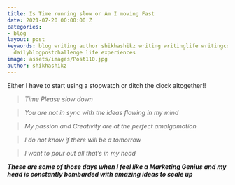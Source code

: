```yaml
---
title: Is Time running slow or Am I moving Fast
date: 2021-07-20 00:00:00 Z
categories:
- blog
layout: post
keywords: blog writing author shikhashikz writing writinglife writingcommunity dailyblogpost
  dailyblogpostchallenge life experiences
image: assets/images/Post110.jpg
author: shikhashikz
---
```


Either I have to start using a stopwatch or ditch the clock altogether!!

>*Time Please slow down*
>

>*You are not in sync with the ideas flowing in my mind*
>

>*My passion and Creativity are at the perfect amalgamation*
>

>*I do not know if there will be a tomorrow*
>

>*I want to pour out all that’s in my head*
>

***These are some of those days when I feel like a Marketing Genius and my head is constantly bombarded with amazing ideas to scale up***

